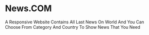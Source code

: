 # News.COM
A Responsive Website Contains All Last News On World And You Can Choose From Category And Country To Show News That You Need

